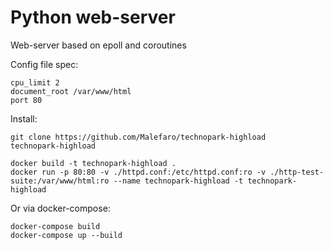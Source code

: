 # Python web-server

Web-server based on epoll and coroutines

Config file spec:
```
cpu_limit 2
document_root /var/www/html
port 80
```

Install:
```
git clone https://github.com/Malefaro/technopark-highload
technopark-highload

docker build -t technopark-highload .
docker run -p 80:80 -v ./httpd.conf:/etc/httpd.conf:ro -v ./http-test-suite:/var/www/html:ro --name technopark-highload -t technopark-highload
```
Or via docker-compose:
```
docker-compose build
docker-compose up --build
```